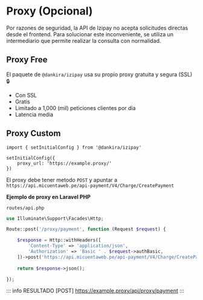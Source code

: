 # Proxy (Opcional)

Por razones de seguridad, la API de Izipay no acepta solicitudes directas desde el frontend. Para solucionar este inconveniente, se utiliza un intermediario que permite realizar la consulta con normalidad.

## Proxy Free

El paquete de ```@dankira/izipay``` usa su propio proxy gratuita y segura (SSL) 🔒

- Con SSL
- Gratis
- Limitado a 1,000 (mil) peticiones clientes por día
- Latencia media

<!-- ## Proxy Premium 🦄

Muy pronto [Información](https://x.com/_dankira_) -->

## Proxy Custom

```js{4}
import { setInitialConfig } from '@dankira/izipay'

setInitialConfig({
    proxy_url: 'https://example.proxy/'
})
```

El proxy debe tener metodo ```POST``` y apuntar a ```https://api.micuentaweb.pe/api-payment/V4/Charge/CreatePayment```

**Ejemplo de proxy en Laravel PHP**

```routes/api.php```

```php
use Illuminate\Support\Facades\Http;

Route::post('/proxy/payment', function (Request $request) {

    $response = Http::withHeaders([
        'Content-Type' => 'application/json',
        'Authorization' => 'Basic ' . $request->authBasic,
    ])->post('https://api.micuentaweb.pe/api-payment/V4/Charge/CreatePayment', $request->all());
    
    return $response->json();

});
```
::: info RESULTADO
[POST] https://example.proxy/api/proxy/payment
:::